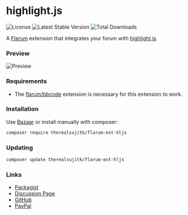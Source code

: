 # highlight.js

![License](https://img.shields.io/badge/license-MIT-blue.svg) ![Latest Stable Version](https://img.shields.io/packagist/v/therealsujitk/flarum-ext-hljs.svg) ![Total Downloads](https://img.shields.io/packagist/dt/therealsujitk/flarum-ext-hljs.svg)

A [Flarum](http://flarum.org) extension that integrates your forum with [highlight.js](https://highlightjs.org).

### Preview

![Preview](https://i.imgur.com/GqV7PT9.png)

### Requirements

- The [flarum/bbcode](https://github.com/flarum/bbcode/) extension is necessary for this extension to work.

### Installation

Use [Bazaar](https://discuss.flarum.org/d/5151-flagrow-bazaar-the-extension-marketplace) or install manually with composer:

```sh
composer require therealsujitk/flarum-ext-hljs
```

### Updating

```sh
composer update therealsujitk/flarum-ext-hljs
```

### Links

- [Packagist](https://packagist.org/packages/therealsujitk/flarum-ext-hljs)
- [Discussion Page](https://discuss.flarum.org/d/23229)
- [GitHub](https://github.com/therealsujitk/flarum-ext-hljs)
- [PayPal](https://paypal.me/suchitrakumar)
